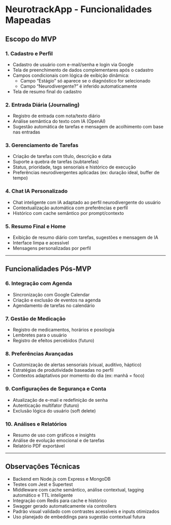 # NeurotrackApp - Funcionalidades Mapeadas

## Escopo do MVP

### 1. Cadastro e Perfil
- Cadastro de usuário com e-mail/senha e login via Google
- Tela de preenchimento de dados complementares após o cadastro
- Campos condicionais com lógica de exibição dinâmica:
  - Campo “Estágio” só aparece se o diagnóstico for selecionado
  - Campo “Neurodivergente?” é inferido automaticamente
- Tela de resumo final do cadastro

### 2. Entrada Diária (Journaling)
- Registro de entrada com nota/texto diário
- Análise semântica do texto com IA (OpenAI)
- Sugestão automática de tarefas e mensagem de acolhimento com base nas entradas

### 3. Gerenciamento de Tarefas
- Criação de tarefas com título, descrição e data
- Suporte a quebra de tarefas (subtarefas)
- Status, prioridade, tags sensoriais e histórico de execução
- Preferências neurodivergentes aplicadas (ex: duração ideal, buffer de tempo)

### 4. Chat IA Personalizado
- Chat inteligente com IA adaptado ao perfil neurodivergente do usuário
- Contextualização automática com preferências e perfil
- Histórico com cache semântico por prompt/contexto

### 5. Resumo Final e Home
- Exibição de resumo diário com tarefas, sugestões e mensagem de IA
- Interface limpa e acessível
- Mensagens personalizadas por perfil

---

## Funcionalidades Pós-MVP

### 6. Integração com Agenda
- Sincronização com Google Calendar
- Criação e exclusão de eventos na agenda
- Agendamento de tarefas no calendário

### 7. Gestão de Medicação
- Registro de medicamentos, horários e posologia
- Lembretes para o usuário
- Registro de efeitos percebidos (futuro)

### 8. Preferências Avançadas
- Customização de alertas sensoriais (visual, auditivo, háptico)
- Estratégias de produtividade baseadas no perfil
- Contextos adaptativos por momento do dia (ex: manhã = foco)

### 9. Configurações de Segurança e Conta
- Atualização de e-mail e redefinição de senha
- Autenticação multifator (futuro)
- Exclusão lógica do usuário (soft delete)

### 10. Análises e Relatórios
- Resumo de uso com gráficos e insights
- Análise de evolução emocional e de tarefas
- Relatório PDF exportável

---

## Observações Técnicas
- Backend em Node.js com Express e MongoDB
- Testes com Jest e Supertest
- Middleware com cache semântico, análise contextual, tagging automático e TTL inteligente
- Integração com Redis para cache e histórico
- Swagger gerado automaticamente via controllers
- Padrão visual validado com contrastes acessíveis e inputs otimizados
- Uso planejado de embeddings para sugestão contextual futura